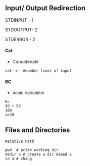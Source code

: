 ## Input/ Output Redirection

STDINPUT - 1

STDOUTPUT- 2

STDERROR - 2



#### Cat

- Concatenate

```
cat -n  #number lines of input
```



#### BC

- basic calculator

```
bc
50 + 50
100
x=20

```

## Files and Directories

`Relative Path`

```
pwd  # pritn working dir
mkdir a # create a dir named a
cd a # chang
```

